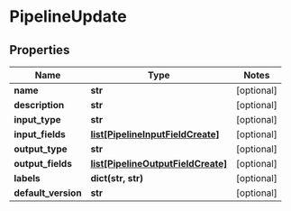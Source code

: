 # PipelineUpdate

## Properties
Name | Type | Notes
------------ | ------------- | -------------
**name** | **str** | [optional] 
**description** | **str** | [optional] 
**input_type** | **str** | [optional] 
**input_fields** | [**list[PipelineInputFieldCreate]**](PipelineInputFieldCreate.md) | [optional] 
**output_type** | **str** | [optional] 
**output_fields** | [**list[PipelineOutputFieldCreate]**](PipelineOutputFieldCreate.md) | [optional] 
**labels** | **dict(str, str)** | [optional] 
**default_version** | **str** | [optional] 



